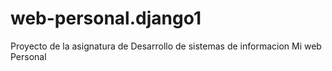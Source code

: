 # web-personal.django1
Proyecto de la asignatura de Desarrollo de sistemas de informacion Mi web Personal
